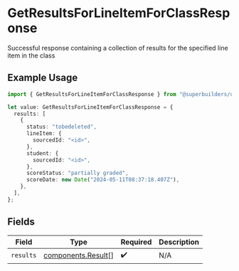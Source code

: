 # GetResultsForLineItemForClassResponse

Successful response containing a collection of results for the specified line item in the class

## Example Usage

```typescript
import { GetResultsForLineItemForClassResponse } from "@superbuilders/oneroster/models/operations";

let value: GetResultsForLineItemForClassResponse = {
  results: [
    {
      status: "tobedeleted",
      lineItem: {
        sourcedId: "<id>",
      },
      student: {
        sourcedId: "<id>",
      },
      scoreStatus: "partially graded",
      scoreDate: new Date("2024-05-11T08:37:18.407Z"),
    },
  ],
};
```

## Fields

| Field                                                    | Type                                                     | Required                                                 | Description                                              |
| -------------------------------------------------------- | -------------------------------------------------------- | -------------------------------------------------------- | -------------------------------------------------------- |
| `results`                                                | [components.Result](../../models/components/result.md)[] | :heavy_check_mark:                                       | N/A                                                      |